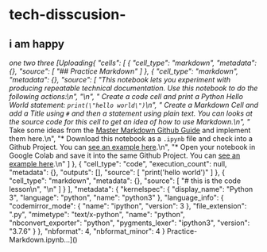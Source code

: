 # tech-disscusion-
## i am happy
*one
*two
*three
[Uploading{
 "cells": [
  {
   "cell_type": "markdown",
   "metadata": {},
   "source": [
    "## Practice Markdown"
   ]
  },
  {
   "cell_type": "markdown",
   "metadata": {},
   "source": [
    "This notebook lets you experiment with producing repeatable technical documentation.  Use this notebook to do the following actions:\n",
    "\n",
    "* Create a code cell and print a Python Hello World statement:  `print(\"hello world\")`\n",
    "* Create a Markdown Cell and add a Title using `#` and then a statement using plain text.  You can looks at the source code for this cell to get an idea of how to use Markdown.\n",
    "* Take some ideas from the [Master Markdown Github Guide](https://guides.github.com/features/mastering-markdown/) and implement them here.\n",
    "* Download this notebook as a `.ipynb` file and check into a Github Project.  You can [see an example here](https://github.com/noahgift/duke-coursera-ccf-lab1/blob/main/Practice-Markdown.ipynb).\n",
    "* Open your notebook in Google Colab and save it into the same Github Project.  You can [see an example here](https://github.com/noahgift/duke-coursera-ccf-lab1/blob/main/Practice_Markdown_with_colab.ipynb).\n"
   ]
  },
  {
   "cell_type": "code",
   "execution_count": null,
   "metadata": {},
   "outputs": [],
   "source": [
    "print('hello world')"
   ]
  },
  {
   "cell_type": "markdown",
   "metadata": {},
   "source": [
    "# this is the code lesson\n",
    "\n"
   ]
  }
 ],
 "metadata": {
  "kernelspec": {
   "display_name": "Python 3",
   "language": "python",
   "name": "python3"
  },
  "language_info": {
   "codemirror_mode": {
    "name": "ipython",
    "version": 3
   },
   "file_extension": ".py",
   "mimetype": "text/x-python",
   "name": "python",
   "nbconvert_exporter": "python",
   "pygments_lexer": "ipython3",
   "version": "3.7.6"
  }
 },
 "nbformat": 4,
 "nbformat_minor": 4
}
 Practice-Markdown.ipynb…]()
